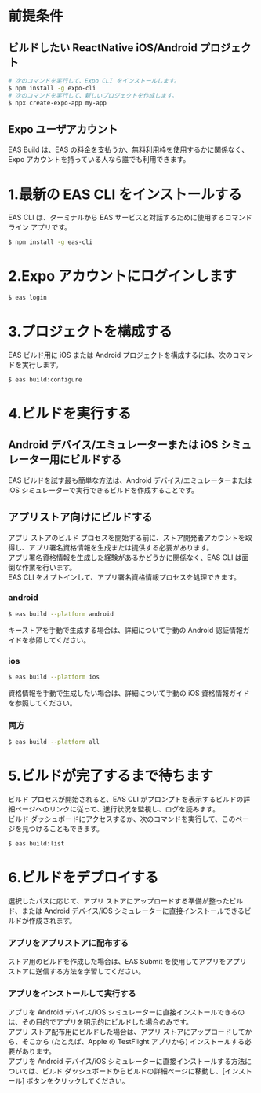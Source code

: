 # 前提条件

## ビルドしたい ReactNative iOS/Android プロジェクト

```sh
# 次のコマンドを実行して、Expo CLI をインストールします。
$ npm install -g expo-cli
# 次のコマンドを実行して、新しいプロジェクトを作成します。
$ npx create-expo-app my-app
```

## Expo ユーザアカウント

EAS Build は、EAS の料金を支払うか、無料利用枠を使用するかに関係なく、Expo アカウントを持っている人なら誰でも利用できます。

# 1.最新の EAS CLI をインストールする

EAS CLI は、ターミナルから EAS サービスと対話するために使用するコマンドライン アプリです。

```sh
$ npm install -g eas-cli
```

# 2.Expo アカウントにログインします

```sh
$ eas login
```

# 3.プロジェクトを構成する

EAS ビルド用に iOS または Android プロジェクトを構成するには、次のコマンドを実行します。

```sh
$ eas build:configure
```

# 4.ビルドを実行する

## Android デバイス/エミュレーターまたは iOS シミュレーター用にビルドする

EAS ビルドを試す最も簡単な方法は、Android デバイス/エミュレーターまたは iOS シミュレーターで実行できるビルドを作成することです。

## アプリストア向けにビルドする

アプリ ストアのビルド プロセスを開始する前に、ストア開発者アカウントを取得し、アプリ署名資格情報を生成または提供する必要があります。  
アプリ署名資格情報を生成した経験があるかどうかに関係なく、EAS CLI は面倒な作業を行います。  
EAS CLI をオプトインして、アプリ署名資格情報プロセスを処理できます。

### android

```sh
$ eas build --platform android
```

キーストアを手動で生成する場合は、詳細について手動の Android 認証情報ガイドを参照してください。

### ios

```sh
$ eas build --platform ios
```

資格情報を手動で生成したい場合は、詳細について手動の iOS 資格情報ガイドを参照してください。

### 両方

```sh
$ eas build --platform all
```

# 5.ビルドが完了するまで待ちます

ビルド プロセスが開始されると、EAS CLI がプロンプトを表示するビルドの詳細ページへのリンクに従って、進行状況を監視し、ログを読みます。  
ビルド ダッシュボードにアクセスするか、次のコマンドを実行して、このページを見つけることもできます。

```sh
$ eas build:list
```

# 6.ビルドをデプロイする

選択したパスに応じて、アプリ ストアにアップロードする準備が整ったビルド、または Android デバイス/iOS シミュレーターに直接インストールできるビルドが作成されます。

### アプリをアプリストアに配布する

ストア用のビルドを作成した場合は、EAS Submit を使用してアプリをアプリ ストアに送信する方法を学習してください。

### アプリをインストールして実行する

アプリを Android デバイス/iOS シミュレーターに直接インストールできるのは、その目的でアプリを明示的にビルドした場合のみです。  
アプリ ストア配布用にビルドした場合は、アプリ ストアにアップロードしてから、そこから (たとえば、Apple の TestFlight アプリから) インストールする必要があります。  
アプリを Android デバイス/iOS シミュレーターに直接インストールする方法については、ビルド ダッシュボードからビルドの詳細ページに移動し、[インストール] ボタンをクリックしてください。
